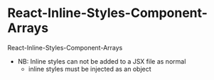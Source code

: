 # React-Inline-Styles-Component-Arrays
React-Inline-Styles-Component-Arrays

* NB: Inline styles can not be added to a JSX file as normal
    * inline styles must be injected as an object
